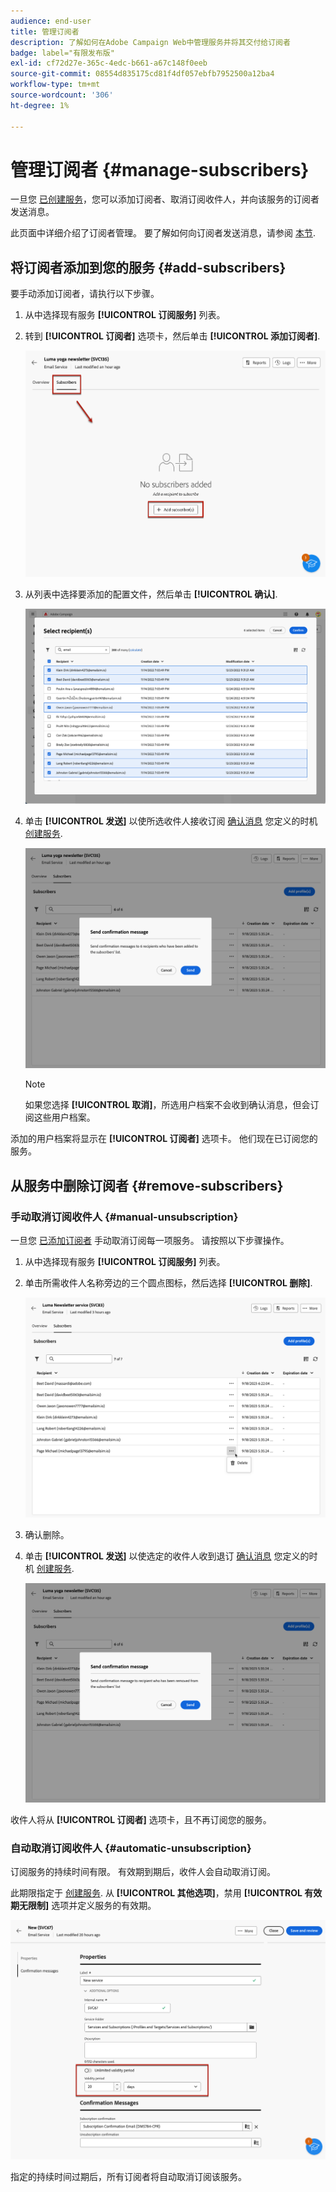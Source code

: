 ```yaml
---
audience: end-user
title: 管理订阅者
description: 了解如何在Adobe Campaign Web中管理服务并将其交付给订阅者
badge: label="有限发布版"
exl-id: cf72d27e-365c-4edc-b661-a67c148f0eeb
source-git-commit: 08554d835175cd81f4df057ebfb7952500a12ba4
workflow-type: tm+mt
source-wordcount: '306'
ht-degree: 1%

---
```


# 管理订阅者 {#manage-subscribers}

一旦您 [已创建服务](manage-services.md#create-service)，您可以添加订阅者、取消订阅收件人，并向该服务的订阅者发送消息。

此页面中详细介绍了订阅者管理。 要了解如何向订阅者发送消息，请参阅 [本节](../msg/send-to-subscribers.md).

## 将订阅者添加到您的服务 {#add-subscribers}

要手动添加订阅者，请执行以下步骤。

1. 从中选择现有服务 **[!UICONTROL 订阅服务]** 列表。

1. 转到 **[!UICONTROL 订阅者]** 选项卡，然后单击 **[!UICONTROL 添加订阅者]**.

   ![](assets/service-subscribers-tab.png)

1. 从列表中选择要添加的配置文件，然后单击 **[!UICONTROL 确认]**.

   ![](assets/service-subscribers-select-profiles.png)

1. 单击 **[!UICONTROL 发送]**<!--if you click cancel, does it mean that no message is sent but recipients are still subscribed, or they are not subscribed? it's 2 different actions in the console)--> 以使所选收件人接收订阅 [确认消息](manage-services.md#create-confirmation-message) 您定义的时机 [创建服务](manage-services.md#create-service).

   ![](assets/service-subscribers-confirmation-msg.png)

   >[!NOTE]
   >
   >如果您选择 **[!UICONTROL 取消]**，所选用户档案不会收到确认消息，但会订阅这些用户档案。

添加的用户档案将显示在 **[!UICONTROL 订阅者]** 选项卡。 他们现在已订阅您的服务。

## 从服务中删除订阅者 {#remove-subscribers}

### 手动取消订阅收件人 {#manual-unsubscription}

一旦您 [已添加订阅者](#add-subscribers) 手动取消订阅每一项服务。 请按照以下步骤操作。

1. 从中选择现有服务 **[!UICONTROL 订阅服务]** 列表。

1. 单击所需收件人名称旁边的三个圆点图标，然后选择 **[!UICONTROL 删除]**.

   ![](assets/service-subscribers-delete.png)

1. 确认删除。

1. 单击 **[!UICONTROL 发送]** 以使选定的收件人收到退订 [确认消息](manage-services.md#create-confirmation-message) 您定义的时机 [创建服务](manage-services.md#create-service).

   ![](assets/service-subscribers-delete-confirmation.png)

收件人将从 **[!UICONTROL 订阅者]** 选项卡，且不再订阅您的服务。

### 自动取消订阅收件人 {#automatic-unsubscription}

订阅服务的持续时间有限。 有效期到期后，收件人会自动取消订阅。

此期限指定于 [创建服务](manage-services.md#create-service). 从 **[!UICONTROL 其他选项]**，禁用 **[!UICONTROL 有效期无限制]** 选项并定义服务的有效期。

![](assets/service-create-validity-period.png)

指定的持续时间过期后，所有订阅者将自动取消订阅该服务。
